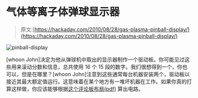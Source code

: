 # 气体等离子体弹球显示器

> 原文:[https://hackaday.com/2010/08/28/gas-plasma-pinball-display/](https://hackaday.com/2010/08/28/gas-plasma-pinball-display/)

![](../Images/6313f4615a1b32acbb878ea97a0e7d21.png "pinball-display")

[whoon John]决定为他从弹球机中取出的显示器制作一个驱动板。你可能见过这些用来滚动分数和信息，总共使用 16 个 15 段的数字。我们很想得到一个，你也可以，但是在哪里？[whoon John]注意到这些通常每台机器安装两个，驱动板以接近其最大额定值运行。这意味着在某个地方有一堆坏机器在工作。如果你真的打算这样做，你应该能够根据[这个评论板布局(pdf)](http://www.tubeclockdb.com/Alphanumeric_clock1.pdf) 算出电路。